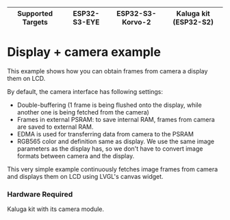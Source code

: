 | Supported Targets | ESP32-S3-EYE | ESP32-S3-Korvo-2 | Kaluga kit (ESP32-S2) |
| ----------------- | ------------ | ---------------- | --------------------- |

# Display + camera example

This example shows how you can obtain frames from camera a display them on LCD.

By default, the camera interface has following settings:
* Double-buffering (1 frame is being flushed onto the display, while another one is being fetched from the camera)
* Frames in external PSRAM: to save internal RAM, frames from camera are saved to external RAM.
* EDMA is used for transferring data from camera to the PSRAM
* RGB565 color and definition same as display. We use the same image parameters as the display has, so we don't have to convert image formats between camera and the display.

This very simple example continuously fetches image frames from camera and displays them on LCD using LVGL's canvas widget.

### Hardware Required

Kaluga kit with its camera module.
